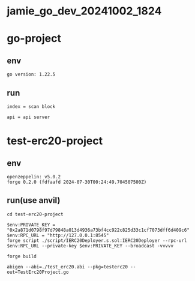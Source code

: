 # jamie_go_dev_20241002_1824

# go-project
## env
```
go version: 1.22.5

```

## run
```
index = scan block

api = api server

```


# test-erc20-project
## env

```
openzeppelin: v5.0.2
forge 0.2.0 (fdfaafd 2024-07-30T00:24:49.704507500Z)

```

## run(use anvil)
```
cd test-erc20-project

$env:PRIVATE_KEY = "0x2a871d0798f97d79848a013d4936a73bf4cc922c825d33c1cf7073dff6d409c6"
$env:RPC_URL = "http://127.0.0.1:8545"
forge script ./script/IERC20Deployer.s.sol:IERC20Deployer --rpc-url $env:RPC_URL --private-key $env:PRIVATE_KEY --broadcast -vvvvv

forge build

abigen --abi=./test_erc20.abi --pkg=testerc20 --out=TestErc20Project.go

```

